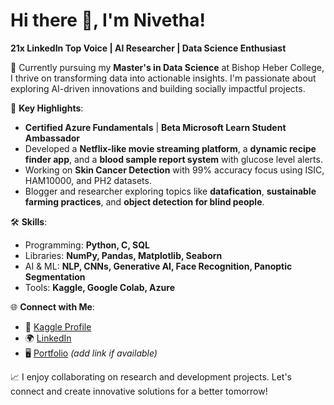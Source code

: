 # Hi there 👋, I'm Nivetha!  

**21x LinkedIn Top Voice | AI Researcher | Data Science Enthusiast**  

🚀 Currently pursuing my **Master's in Data Science** at Bishop Heber College, I thrive on transforming data into actionable insights. I'm passionate about exploring AI-driven innovations and building socially impactful projects.  

🎯 **Key Highlights**:  
- **Certified Azure Fundamentals** | **Beta Microsoft Learn Student Ambassador**  
- Developed a **Netflix-like movie streaming platform**, a **dynamic recipe finder app**, and a **blood sample report system** with glucose level alerts.  
- Working on **Skin Cancer Detection** with 99% accuracy focus using ISIC, HAM10000, and PH2 datasets.  
- Blogger and researcher exploring topics like **datafication**, **sustainable farming practices**, and **object detection for blind people**.  

🛠️ **Skills**:  
- Programming: **Python, C, SQL**  
- Libraries: **NumPy, Pandas, Matplotlib, Seaborn**  
- AI & ML: **NLP, CNNs, Generative AI, Face Recognition, Panoptic Segmentation**  
- Tools: **Kaggle, Google Colab, Azure**  

🌐 **Connect with Me**:  
- 🌟 [Kaggle Profile](https://www.kaggle.com/nivestats)  
- 🌍 [LinkedIn](https://www.linkedin.com/in/nivetha/)  
- 🖥️ [Portfolio](#) *(add link if available)*  

📈 I enjoy collaborating on research and development projects. Let's connect and create innovative solutions for a better tomorrow!

<!---
NivethaDataScience/NivethaDataScience is a ✨ special ✨ repository because its `README.md` (this file) appears on your GitHub profile.
You can click the Preview link to take a look at your changes.
--->
